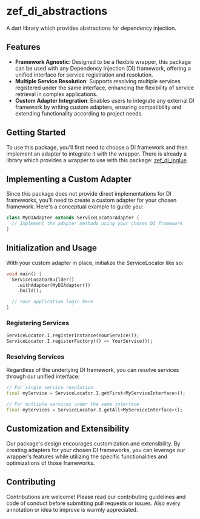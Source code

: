 # zef_di_abstractions

A dart library which provides abstractions for dependency injection.

## Features

- **Framework Agnostic**: Designed to be a flexible wrapper, this package can be used with any Dependency Injection (DI) framework, offering a unified interface for service registration and resolution.
- **Multiple Service Resolution**: Supports resolving multiple services registered under the same interface, enhancing the flexibility of service retrieval in complex applications.
- **Custom Adapter Integration**: Enables users to integrate any external DI framework by writing custom adapters, ensuring compatibility and extending functionality according to project needs.

## Getting Started

To use this package, you'll first need to choose a DI framework and then implement an adapter to integrate it with the wrapper. There is already a library which provides a wrapper to use with this package: [zef_di_inglue](https://pub.dev/packages/zef_di_inglue).

## Implementing a Custom Adapter

Since this package does not provide direct implementations for DI frameworks, you'll need to create a custom adapter for your chosen framework. Here's a conceptual example to guide you:

```dart
class MyDIAdapter extends ServiceLocatorAdapter {
  // Implement the adapter methods using your chosen DI framework
}
```

## Initialization and Usage

With your custom adapter in place, initialize the ServiceLocator like so:

```dart
void main() {
  ServiceLocatorBuilder()
    .withAdapter(MyDIAdapter())
    .build();

  // Your application logic here
}
```

### Registering Services

```dart
ServiceLocator.I.registerInstance(YourService());
ServiceLocator.I.registerFactory(() => YourService());
```

### Resolving Services

Regardless of the underlying DI framework, you can resolve services through our unified interface:

```dart
// For single service resolution
final myService = ServiceLocator.I.getFirst<MyServiceInterface>();

// For multiple services under the same interface
final myServices = ServiceLocator.I.getAll<MyServiceInterface>();
```

## Customization and Extensibility

Our package's design encourages customization and extensibility. By creating adapters for your chosen DI frameworks, you can leverage our wrapper's features while utilizing the specific functionalities and optimizations of those frameworks.

## Contributing

Contributions are welcome! Please read our contributing guidelines and code of conduct before submitting pull requests or issues. Also every annotation or idea to improve is warmly appreciated.
